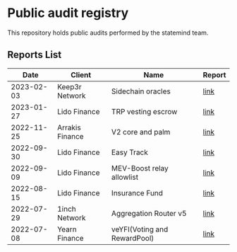 # Public audit registry

This repository holds public audits performed by the statemind team.


## Reports List

Date | Client | Name | Report
---|---|---|---
2023-02-03 | Keep3r Network | Sidechain oracles | [link](Keep3r&#32;Network/2023-02-03_Keep3r_Sidechain_oracles.pdf)
2023-01-27 | Lido Finance | TRP vesting escrow | [link](Lido&#32;Finance/2023-01-27_Lido_TRP_vesting_escrow.pdf)
2022-11-25 | Arrakis Finance | V2 core and palm | [link](Arrakis&#32;Finance/2022-11-25_Arrakis_V2_core_and_palm.pdf)
2022-09-30 | Lido Finance | Easy Track | [link](Lido&#32;Finance/2022-09-30_Lido_Easy_Track.pdf)
2022-09-09 | Lido Finance | MEV-Boost relay allowlist | [link](Lido&#32;Finance/2022-09-09_Lido_MEV-Boost_relay_allowlist.pdf)
2022-08-15 | Lido Finance | Insurance Fund | [link](Lido&#32;Finance/2022-08-15_Lido_Insurance_Fund.pdf)
2022-07-29 | 1inch Network | Aggregation Router v5 | [link](1inch&#32;Network/2022-07-29_1inch_Aggregation_Router_v5.pdf)
2022-07-08 | Yearn Finance | veYFI(Voting and RewardPool) | [link](Yearn&#32;Finance/2022-07-08_Yearn_veYFI(Voting_and_RewardPool).pdf)

